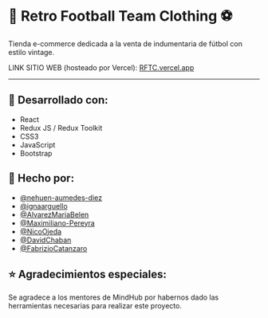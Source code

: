 # 👕 Retro Football Team Clothing ⚽  


Tienda e-commerce dedicada a la venta de indumentaria de fútbol con estilo vintage.


LINK SITIO WEB (hosteado por Vercel): [RFTC.vercel.app](https://rftc.vercel.app/camisetasM)

---

## 🔨 Desarrollado con:

* React
* Redux JS / Redux Toolkit
* CSS3
* JavaScript
* Bootstrap



## 👷 Hecho por:
* [@nehuen-aumedes-diez](https://github.com/nehuen-aumedes-diez)
* [@ignaarguello](https://github.com/ignaarguello)
* [@AlvarezMariaBelen](https://github.com/AlvarezMariaBelen)
* [@Maximiliano-Pereyra](https://github.com/Maximiliano-Pereyra)
* [@NicoOjeda](https://github.com/NicoOjeda)
* [@DavidChaban](https://github.com/DavidChaban)
* [@FabrizioCatanzaro](https://github.com/FabrizioCatanzaro)




## ⭐ Agradecimientos especiales:

Se agradece a los mentores de MindHub por habernos dado las herramientas necesarias para realizar este proyecto.

